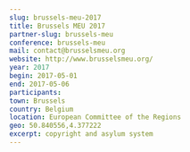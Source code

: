 ```yaml
---
slug: brussels-meu-2017
title: Brussels MEU 2017
partner-slug: brussels-meu
conference: brussels-meu
mail: contact@brusselsmeu.org
website: http://www.brusselsmeu.org/
year: 2017
begin: 2017-05-01
end: 2017-05-06
participants:
town: Brussels
country: Belgium
location: European Committee of the Regions
geo: 50.840556,4.377222
excerpt: copyright and asylum system
---
```


